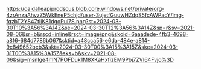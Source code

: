https://oaidalleapiprodscus.blob.core.windows.net/private/org-4zrAnzaAhvzZ5WkEneP5chjd/user-3ujetfGuuwHZdqS5fcAWPacY/img-fqzbT2YS4ZtIjK81dgoPui7S.png?st=2024-03-30T10%3A56%3A14Z&se=2024-03-30T12%3A56%3A14Z&sp=r&sv=2021-08-06&sr=b&rscd=inline&rsct=image/png&skoid=6aaadede-4fb3-4698-a8f6-684d7786b067&sktid=a48cca56-e6da-484e-a814-9c849652bcb3&skt=2024-03-30T00%3A15%3A15Z&ske=2024-03-31T00%3A15%3A15Z&sks=b&skv=2021-08-06&sig=msnlge4mN7POFDuk1M8XKaHxfizEM9Pbj7ZVI64Fvjo%3D